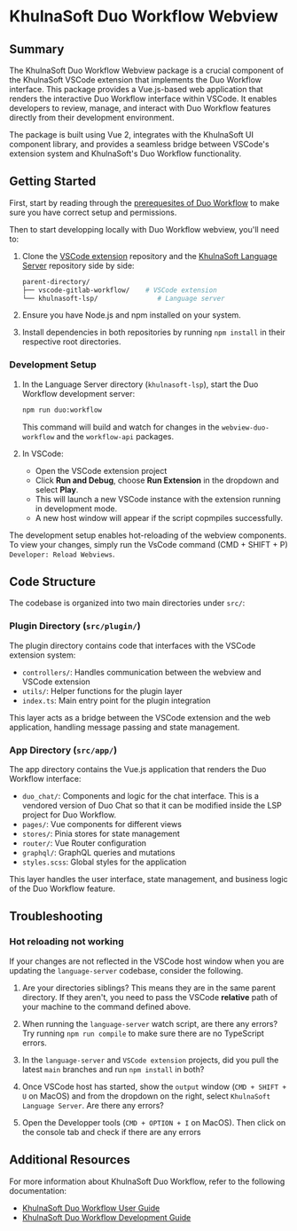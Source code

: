 # KhulnaSoft Duo Workflow Webview

## Summary

The KhulnaSoft Duo Workflow Webview package is a crucial component of the KhulnaSoft VSCode extension that implements the Duo Workflow interface. This package provides a Vue.js-based web application that renders the interactive Duo Workflow interface within VSCode. It enables developers to review, manage, and interact with Duo Workflow features directly from their development environment.

The package is built using Vue 2, integrates with the KhulnaSoft UI component library, and provides a seamless bridge between VSCode's extension system and KhulnaSoft's Duo Workflow functionality.

## Getting Started

First, start by reading through the [prerequesites of Duo Workflow](https://docs.khulnasoft.com/ee/user/duo_workflow/#prerequisites) to make sure you have correct setup and permissions.

Then to start developping locally with Duo Workflow webview, you'll need to:

1. Clone the [VSCode extension](https://gitlab.com/gitlab-org/gitlab-vscode-extension) repository and the [KhulnaSoft Language Server](https://github.com/khulnasoft/khulnasoft-lsp) repository side by side:

   ```bash
   parent-directory/
   ├── vscode-gitlab-workflow/    # VSCode extension
   └── khulnasoft-lsp/               # Language server
   ```

1. Ensure you have Node.js and npm installed on your system.

1. Install dependencies in both repositories by running `npm install` in their respective root directories.

### Development Setup

1. In the Language Server directory (`khulnasoft-lsp`), start the Duo Workflow development server:

   ```bash
   npm run duo:workflow
   ```

   This command will build and watch for changes in the `webview-duo-workflow` and the `workflow-api` packages.

1. In VSCode:
   - Open the VSCode extension project
   - Click **Run and Debug**, choose **Run Extension** in the dropdown and select **Play**.
   - This will launch a new VSCode instance with the extension running in development mode.
   - A new host window will appear if the script copmpiles successfully.

The development setup enables hot-reloading of the webview components. To view your changes, simply run the VsCode command (CMD + SHIFT + P) `Developer: Reload Webviews`.

## Code Structure

The codebase is organized into two main directories under `src/`:

### Plugin Directory (`src/plugin/`)

The plugin directory contains code that interfaces with the VSCode extension system:

- `controllers/`: Handles communication between the webview and VSCode extension
- `utils/`: Helper functions for the plugin layer
- `index.ts`: Main entry point for the plugin integration

This layer acts as a bridge between the VSCode extension and the web application, handling message passing and state management.

### App Directory (`src/app/`)

The app directory contains the Vue.js application that renders the Duo Workflow interface:

- `duo_chat/`: Components and logic for the chat interface. This is a vendored version of Duo Chat so that it can be modified inside the LSP project for Duo Workflow.
- `pages/`: Vue components for different views
- `stores/`: Pinia stores for state management
- `router/`: Vue Router configuration
- `graphql/`: GraphQL queries and mutations
- `styles.scss`: Global styles for the application

This layer handles the user interface, state management, and business logic of the Duo Workflow feature.

## Troubleshooting

### Hot reloading not working

If your changes are not reflected in the VSCode host window when you are updating the `language-server` codebase,
consider the following.

1. Are your directories siblings? This means they are in the same parent directory. If they aren't, you need to pass the VSCode **relative** path of your machine to the command defined above.

1. When running the `language-server` watch script, are there any errors? Try running `npm run compile` to make sure there are no TypeScript errors.

1. In the `language-server` and `VSCode extension` projects, did you pull the latest `main` branches and run `npm install` in both?

1. Once VSCode host has started, show the `output` window (`CMD + SHIFT + U` on MacOS) and from the dropdown on the right, select `KhulnaSoft Language Server`. Are there any errors?

1. Open the Developper tools (`CMD + OPTION + I` on MacOS). Then click on the console tab and check if there are any errors

## Additional Resources

For more information about KhulnaSoft Duo Workflow, refer to the following documentation:

- [KhulnaSoft Duo Workflow User Guide](https://docs.khulnasoft.com/ee/user/duo_workflow/)
- [KhulnaSoft Duo Workflow Development Guide](https://docs.khulnasoft.com/ee/development/duo_workflow/)
